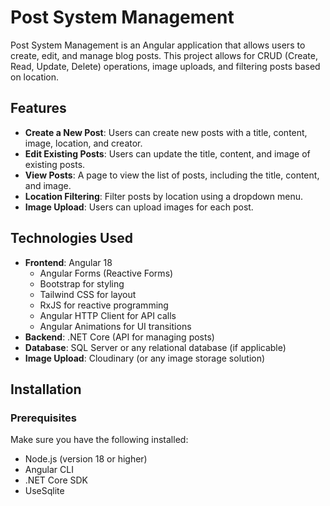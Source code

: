 # Post System Management

Post System Management is an Angular application that allows users to create, edit, and manage blog posts. This project allows for CRUD (Create, Read, Update, Delete) operations, image uploads, and filtering posts based on location.

## Features

- **Create a New Post**: Users can create new posts with a title, content, image, location, and creator.
- **Edit Existing Posts**: Users can update the title, content, and image of existing posts.
- **View Posts**: A page to view the list of posts, including the title, content, and image.
- **Location Filtering**: Filter posts by location using a dropdown menu.
- **Image Upload**: Users can upload images for each post.

## Technologies Used

- **Frontend**: Angular 18
  - Angular Forms (Reactive Forms)
  - Bootstrap for styling
  - Tailwind CSS for layout
  - RxJS for reactive programming
  - Angular HTTP Client for API calls
  - Angular Animations for UI transitions
- **Backend**: .NET Core (API for managing posts)
- **Database**: SQL Server or any relational database (if applicable)
- **Image Upload**: Cloudinary (or any image storage solution)

## Installation

### Prerequisites

Make sure you have the following installed:

- Node.js (version 18 or higher)
- Angular CLI
- .NET Core SDK
- UseSqlite
